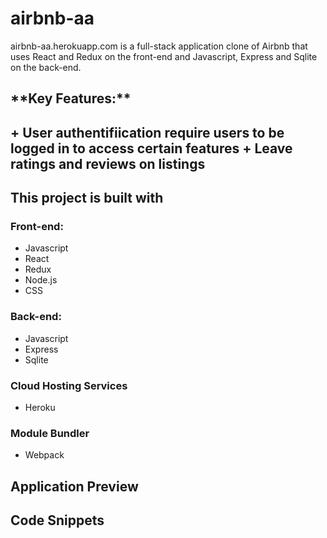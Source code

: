 # <h1>airbnb-aa</h1></a>

airbnb-aa.herokuapp.com is a full-stack application clone of Airbnb that uses React and Redux on the front-end and Javascript, Express and Sqlite on the back-end.

<h2>**Key Features:**<h2>
+ User authentifiication require users to be logged in to access certain features
+ Leave ratings and reviews on listings

## This project is built with

### Front-end:
- Javascript
- React
- Redux
- Node.js
- CSS

### Back-end:
- Javascript
- Express
- Sqlite

### Cloud Hosting Services
- Heroku

### Module Bundler
- Webpack

## Application Preview

## Code Snippets
